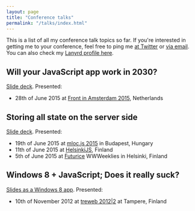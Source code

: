 ```yaml
---
layout: page
title: "Conference talks"
permalink: "/talks/index.html"
---
```


This is a list of all my conference talk topics so far. If you're interested in getting me to your conference, feel free to ping me [at Twitter](https://twitter.com/kaplas) or [via email](mailto:contact.dp@palvelu.kaplas.fi). You can also check my [Lanyrd profile here](http://lanyrd.com/profile/kaplas/).

## Will your JavaScript app work in 2030?

[Slide deck](https://speakerdeck.com/kaplas/will-your-javascript-app-work-in-2030). Presented:

* 28th of June 2015 at [Front in Amsterdam 2015](http://frontinamsterdam.nl/), Netherlands

## Storing all state on the server side

[Slide deck](https://speakerdeck.com/kaplas/storing-all-state-on-the-server-side). Presented:

* 19th of June 2015 at [mloc.js 2015](http://mloc-js.com/2015/) in Budapest, Hungary
* 11th of June 2015 at [HelsinkiJS](https://twitter.com/helsinkijs), Finland
* 5th of June 2015 at [Futurice](http://futurice.com/) WWWeeklies in Helsinki, Finland

## Windows 8 + JavaScript; Does it really suck?

[Slides as a Windows 8 app](https://github.com/kaplas/win8-js-presentation). Presented:

* 10th of November 2012 at [treweb 2012\|2](http://treweb.net/) at Tampere, Finland
